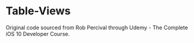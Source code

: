 # Table-Views

Original code sourced from Rob Percival through Udemy - The Complete iOS 10 Developer Course.

